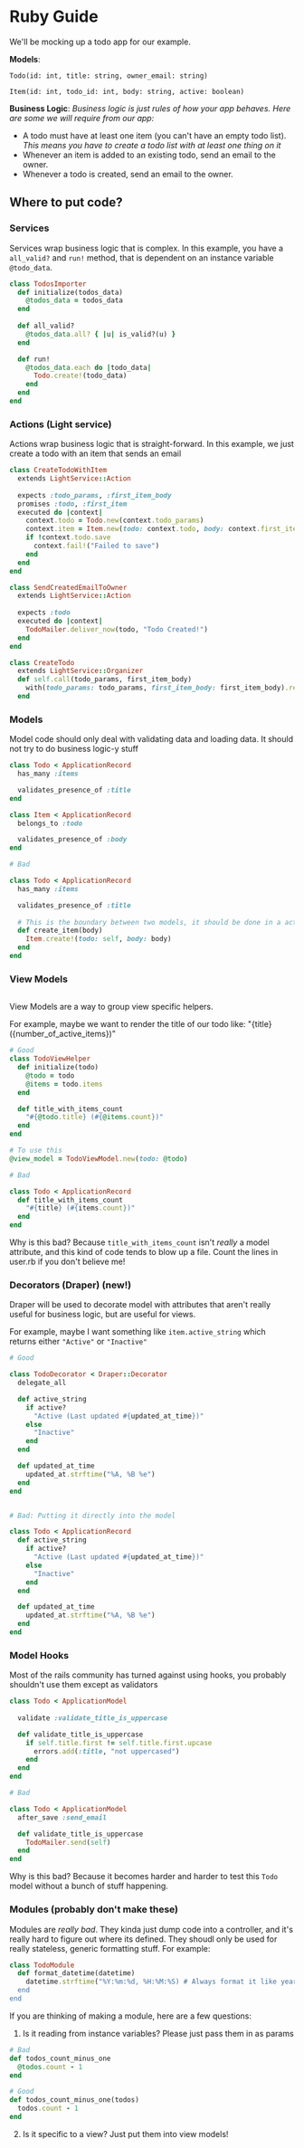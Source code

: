 # Ruby Guide

We'll be mocking up a todo app for our example.

**Models**:

`Todo(id: int, title: string, owner_email: string)`

`Item(id: int, todo_id: int, body: string, active: boolean)`

**Business Logic**:
*Business logic is just rules of how your app behaves. Here are some we will require from our app:*

* A todo must have at least one item (you can't have an empty todo list). *This means you have to create a todo list with at least one thing on it*
* Whenever an item is added to an existing todo, send an email to the owner.
* Whenever a todo is created, send an email to the owner.

## Where to put code?

### Services
Services wrap business logic that is complex. In this example, you have a `all_valid?` and `run!` method, that is dependent on an instance variable `@todo_data`.

```ruby
class TodosImporter
  def initialize(todos_data)
    @todos_data = todos_data
  end
  
  def all_valid?
    @todos_data.all? { |u| is_valid?(u) }
  end

  def run!
    @todos_data.each do |todo_data|
      Todo.create!(todo_data)
    end
  end
end
```

### Actions (Light service)
Actions wrap business logic that is straight-forward. In this example, we just create a todo with an item that sends an email

```ruby
class CreateTodoWithItem
  extends LightService::Action
  
  expects :todo_params, :first_item_body
  promises :todo, :first_item
  executed do |context|
    context.todo = Todo.new(context.todo_params)
    context.item = Item.new(todo: context.todo, body: context.first_item_body, active: true)
    if !context.todo.save
      context.fail!("Failed to save")
    end
  end
end

class SendCreatedEmailToOwner
  extends LightService::Action
  
  expects :todo
  executed do |context|
    TodoMailer.deliver_now(todo, "Todo Created!")
  end
end

class CreateTodo
  extends LightService::Organizer
  def self.call(todo_params, first_item_body)
    with(todo_params: todo_params, first_item_body: first_item_body).reduce([CreateTodoWithItem, SendCreatedEmailToOwner])
  end
```

### Models
Model code should only deal with validating data and loading data. It should not try to do business logic-y stuff
```ruby
class Todo < ApplicationRecord
  has_many :items

  validates_presence_of :title
end

class Item < ApplicationRecord
  belongs_to :todo

  validates_presence_of :body
end

# Bad

class Todo < ApplicationRecord
  has_many :items

  validates_presence_of :title
  
  # This is the boundary between two models, it should be done in a action or service
  def create_item(body)
    Item.create!(todo: self, body: body)
  end
end
```

### View Models
```
```
View Models are a way to group view specific helpers.

For example, maybe we want to render the title of our todo like: "{title} ({number_of_active_items})"

```ruby
# Good
class TodoViewHelper
  def initialize(todo)
    @todo = todo
    @items = todo.items
  end

  def title_with_items_count
    "#{@todo.title} (#{@items.count})"
  end
end

# To use this
@view_model = TodoViewModel.new(todo: @todo)

# Bad

class Todo < ApplicationRecord
  def title_with_items_count
    "#{title} (#{items.count})"
  end
end

```

Why is this bad? Because `title_with_items_count` isn't *really* a model attribute, and this kind of code tends to blow up a file. Count the lines in user.rb if you don't believe me!


### Decorators (Draper) (new!)
Draper will be used to decorate model with attributes that aren't really useful for business logic, but are useful for views.

For example, maybe I want something like `item.active_string` which returns either `"Active"` or `"Inactive"`
```ruby
# Good

class TodoDecorator < Draper::Decorator
  delegate_all

  def active_string
    if active?
      "Active (Last updated #{updated_at_time})"
    else
      "Inactive"
    end
  end

  def updated_at_time
    updated_at.strftime("%A, %B %e")
  end
end


# Bad: Putting it directly into the model

class Todo < ApplicationRecord
  def active_string
    if active?
      "Active (Last updated #{updated_at_time})"
    else
      "Inactive"
    end
  end

  def updated_at_time
    updated_at.strftime("%A, %B %e")
  end
end
```

### Model Hooks
Most of the rails community has turned against using hooks, you probably shouldn't use them except as validators
```ruby
class Todo < ApplicationModel
  
  validate :validate_title_is_uppercase

  def validate_title_is_uppercase
    if self.title.first != self.title.first.upcase
      errors.add(:title, "not uppercased")
    end
  end
end

# Bad

class Todo < ApplicationModel
  after_save :send_email

  def validate_title_is_uppercase
    TodoMailer.send(self)
  end
end
```
Why is this bad? Because it becomes harder and harder to test this `Todo` model without a bunch of stuff happening.

### Modules (probably don't make these)
Modules are *really bad*. They kinda just dump code into a controller, and it's really hard to figure out where its defined. They shoudl only be used for really stateless, generic formatting stuff. For example:
```ruby
class TodoModule
  def format_datetime(datetime)
    datetime.strftime("%Y:%m:%d, %H:%M:%S) # Always format it like year, month, day hour, minute second
  end
end
```

If you are thinking of making a module, here are a few questions:
1. Is it reading from instance variables? Please just pass them in as params
```ruby
# Bad
def todos_count_minus_one
  @todos.count - 1
end

# Good
def todos_count_minus_one(todos)
  todos.count - 1
end
```
2. Is it specific to a view? Just put them into view models!


